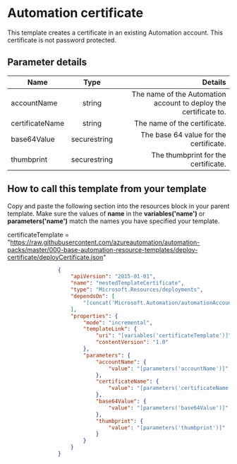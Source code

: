 
# Automation certificate

This template creates a certificate in an existing Automation account.  This certificate is not password protected.  


## Parameter details 

| Name           	| Type          | Details 															|
| -------------  	|:-------------:| -----------------------------------------------------------------:|
| accountName      	| string 		| The name of the Automation account to deploy the certificate to. 	|
| certificateName   | string      	| The name of the certificate. 										|
| base64Value 		| securestring  | The base 64 value for the certificate. 							|
| thumbprint  		| securestring  | The thumbprint for the certificate.  								|

## How to call this template from your template

Copy and paste the following section into the resources block in your parent template.  Make sure the values of **name** in the **variables('name')** or **parameters('name')** match the names you have specified your template.  

certificateTemplate = "https://raw.githubusercontent.com/azureautomation/automation-packs/master/000-base-automation-resource-templates/deploy-certificate/deployCertificate.json"


```json
                {
                    "apiVersion": "2015-01-01",
                    "name": "nestedTemplateCertificate",
                    "type": "Microsoft.Resources/deployments",
                    "dependsOn": [
                        "[concat('Microsoft.Automation/automationAccounts/', parameters('accountName'))]"
                    ],
                    "properties": {
                        "mode": "incremental",
                        "templateLink": {
                            "uri": "[variables('certificateTemplate')]",
                            "contentVersion": "1.0"
                        },
                        "parameters": {
                            "accountName": {
                                "value": "[parameters('accountName')]"
                            },
                            "certificateName": {
                                "value": "[parameters('certificateName')]"
                            },                            
							"base64Value": {
                                "value": "[parameters('base64Value')]"
                            },
                            "thumbprint": {
                                "value": "[parameters('thumbprint')]"
                            }
                        }
                    }
                }

```
